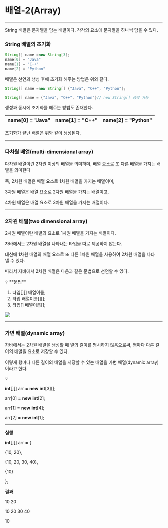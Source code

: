 # 배열-2(Array)

---

String 배열은 문자열을 담는 배열이다. 각각의 요소에 문자열을 하나씩 담을 수 있다.

### **String 배열의 초기화**

```java
String[] name =new String[3];
name[0] = "Java"
name[1] = "C++"
name[2] = "Python"
```

배열은 선언과 생성 후에 초기화 해주는 방법은 위와 같다.

```java
String[] name =new String[] {"Java", "C++", "Python"};

String[] name = {"Java", "C++", "Python"}// new String[] 생략 가능
```

생성과 동시에 초기화를 해주는 방법도 존재한다.

| name[0] = "Java" | name[1] = "C++" | name[2] = "Python" |
| --- | --- | --- |

초기화가 끝난 배열은 위와 같이 생성된다.

---

### 다차원 배열(multi-dimensional array)

다차원 배열이란 2차원 이상의 배열을 의미하며, 배열 요소로 또 다른 배열을 가지는 배열을 의미한다

즉, 2차원 배열은 배열 요소로 1차원 배열을 가지는 배열이며,

3차원 배열은 배열 요소로 2차원 배열을 가지는 배열이고,

4차원 배열은 배열 요소로 3차원 배열을 가지는 배열이다.

---

### 2차원 배열(two dimensional array)

2차원 배열이란 배열의 요소로 1차원 배열을 가지는 배열이다.

자바에서는 2차원 배열을 나타내는 타입을 따로 제공하지 않는다.

대신에 1차원 배열의 배열 요소로 또 다른 1차원 배열을 사용하여 2차원 배열을 나타낼 수 있다.

따라서 자바에서 2차원 배열은 다음과 같은 문법으로 선언할 수 있다.

<aside>
💡 **문법**

1. 타입[][] 배열이름;
2. 타입 배열이름[][];
3. 타입[] 배열이름[];
</aside>

<img src="https://github.com/GYEONGDONGBAEK/JavaStudy/assets/122242439/831149c2-101c-4c1b-b68a-3cca80b555af">

---

### 가변 배열(dynamic array)

자바에서는 2차원 배열을 생성할 때 열의 길이를 명시하지 않음으로써, 행마다 다른 길이의 배열을 요소로 저장할 수 있다.

이렇게 행마다 다른 길이의 배열을 저장할 수 있는 배열을 가변 배열(dynamic array)이라고 한다.

<aside>
💡

**int**[][] arr **=** **new** **int**[3][];

arr[0] **=** **new** **int**[2];

arr[1] **=** **new** **int**[4];

arr[2] **=** **new** **int**[1];

---

**실행**

**int**[][] arr **=** {

{10, 20},

{10, 20, 30, 40},

{10}

};

**결과**

10 20

10 20 30 40

10

</aside>

